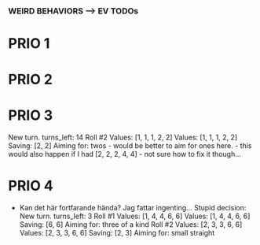 ### WEIRD BEHAVIORS --> EV TODOs


# PRIO 1



# PRIO 2



# PRIO 3
 New turn. turns_left: 14
 Roll #2
Values: [1, 1, 1, 2, 2]
Values: [1, 1, 1, 2, 2]
Saving: [2, 2]
Aiming for: twos
    - would be better to aim for ones here.
    - this would also happen if I had [2, 2, 2, 4, 4]
    - not sure how to fix it though...



# PRIO 4
- Kan det här fortfarande hända? Jag fattar ingenting...
Stupid decision:
 New turn. turns_left: 3
 Roll #1
Values: [1, 4, 4, 6, 6]
Values: [1, 4, 4, 6, 6]
Saving: [6, 6]
Aiming for: three of a kind
 Roll #2
Values: [2, 3, 3, 6, 6]
Values: [2, 3, 3, 6, 6]
Saving: [2, 3]
Aiming for: small straight


